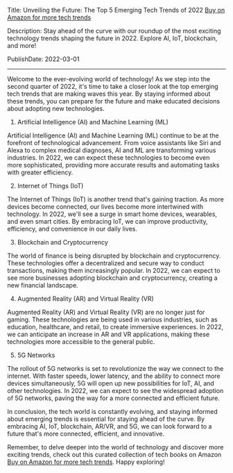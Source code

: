  Title: Unveiling the Future: The Top 5 Emerging Tech Trends of 2022 [Buy on Amazon for more tech trends](https://amzn.to/3rdYyNm)

Description: Stay ahead of the curve with our roundup of the most exciting technology trends shaping the future in 2022. Explore AI, IoT, blockchain, and more!

PublishDate: 2022-03-01

---

Welcome to the ever-evolving world of technology! As we step into the second quarter of 2022, it's time to take a closer look at the top emerging tech trends that are making waves this year. By staying informed about these trends, you can prepare for the future and make educated decisions about adopting new technologies.

1. Artificial Intelligence (AI) and Machine Learning (ML)

Artificial Intelligence (AI) and Machine Learning (ML) continue to be at the forefront of technological advancement. From voice assistants like Siri and Alexa to complex medical diagnoses, AI and ML are transforming various industries. In 2022, we can expect these technologies to become even more sophisticated, providing more accurate results and automating tasks with greater efficiency.

2. Internet of Things (IoT)

The Internet of Things (IoT) is another trend that's gaining traction. As more devices become connected, our lives become more intertwined with technology. In 2022, we'll see a surge in smart home devices, wearables, and even smart cities. By embracing IoT, we can improve productivity, efficiency, and convenience in our daily lives.

3. Blockchain and Cryptocurrency

The world of finance is being disrupted by blockchain and cryptocurrency. These technologies offer a decentralized and secure way to conduct transactions, making them increasingly popular. In 2022, we can expect to see more businesses adopting blockchain and cryptocurrency, creating a new financial landscape.

4. Augmented Reality (AR) and Virtual Reality (VR)

Augmented Reality (AR) and Virtual Reality (VR) are no longer just for gaming. These technologies are being used in various industries, such as education, healthcare, and retail, to create immersive experiences. In 2022, we can anticipate an increase in AR and VR applications, making these technologies more accessible to the general public.

5. 5G Networks

The rollout of 5G networks is set to revolutionize the way we connect to the internet. With faster speeds, lower latency, and the ability to connect more devices simultaneously, 5G will open up new possibilities for IoT, AI, and other technologies. In 2022, we can expect to see the widespread adoption of 5G networks, paving the way for a more connected and efficient future.

In conclusion, the tech world is constantly evolving, and staying informed about emerging trends is essential for staying ahead of the curve. By embracing AI, IoT, blockchain, AR/VR, and 5G, we can look forward to a future that's more connected, efficient, and innovative.

Remember, to delve deeper into the world of technology and discover more exciting trends, check out this curated collection of tech books on Amazon [Buy on Amazon for more tech trends](https://amzn.to/3rdYyNm). Happy exploring!